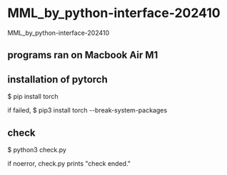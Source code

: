 # MML_by_python-interface-202410
MML_by_python-interface-202410

## programs ran on Macbook Air M1

## installation of pytorch

$ pip install torch

if failed, $ pip3 install torch --break-system-packages

## check

$ python3 check.py

if noerror, check.py prints "check ended."
